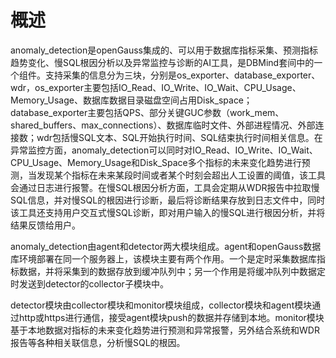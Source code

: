 # 概述<a name="ZH-CN_TOPIC_0303986161"></a>

anomaly\_detection是openGauss集成的、可以用于数据库指标采集、预测指标趋势变化、慢SQL根因分析以及异常监控与诊断的AI工具，是DBMind套间中的一个组件。支持采集的信息分为三块，分别是os\_exporter、database\_exporter、wdr，os\_exporter主要包括IO\_Read、IO\_Write、IO\_Wait、CPU\_Usage、Memory\_Usage、数据库数据目录磁盘空间占用Disk\_space；database\_exporter主要包括QPS、部分关键GUC参数（work\_mem、shared\_buffers、max\_connections）、数据库临时文件、外部进程情况、外部连接数；wdr包括慢SQL文本、SQL开始执行时间、SQL结束执行时间相关信息。在异常监控方面，anomaly\_detection可以同时对IO\_Read、IO\_Write、IO\_Wait、CPU\_Usage、Memory\_Usage和Disk\_Space多个指标的未来变化趋势进行预测，当发现某个指标在未来某段时间或者某个时刻会超出人工设置的阈值，该工具会通过日志进行报警。在慢SQL根因分析方面，工具会定期从WDR报告中拉取慢SQL信息，并对慢SQL的根因进行诊断，最后将诊断结果存放到日志文件中，同时该工具还支持用户交互式慢SQL诊断，即对用户输入的慢SQL进行根因分析，并将结果反馈给用户。

anomaly\_detection由agent和detector两大模块组成。agent和openGauss数据库环境部署在同一个服务器上，该模块主要有两个作用。一个是定时采集数据库指标数据，并将采集到的数据存放到缓冲队列中；另一个作用是将缓冲队列中数据定时发送到detector的collector子模块中。

detector模块由collector模块和monitor模块组成，collector模块和agent模块通过http或https进行通信，接受agent模块push的数据并存储到本地。monitor模块基于本地数据对指标的未来变化趋势进行预测和异常报警，另外结合系统和WDR报告等各种相关联信息，分析慢SQL的根因。

